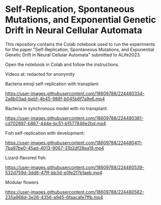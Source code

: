 # Self-Replication, Spontaneous Mutations, and Exponential Genetic Drift in Neural Cellular Automata

This repository contains the Colab notebook used to run the experiments for the paper "Self-Replication, Spontaneous Mutations, and Exponential Genetic Drift in Neural Cellular Automata" submitted to ALife2023.

Open the notebook in Colab and follow the instructions.

Videos at: redacted for anonymity

Bacteria emoji self-replication with transplant:

https://user-images.githubusercontent.com/18609788/224480334-2a6b03ad-bebf-4b45-988f-b045b6f7a9e6.mp4


Bacteria in synchronous model with no transplant:

https://user-images.githubusercontent.com/18609788/224480381-cd702897-b867-444e-bc51-b1577846e2bd.mp4


Fish self-replication with development:

https://user-images.githubusercontent.com/18609788/224480411-7ba97be0-45ad-4013-9067-31b2df28ea19.mp4


Lizard-flavored fish:

https://user-images.githubusercontent.com/18609788/224480539-532d759d-3dd6-47ff-bb3d-e0fe2f7b1aeb.mp4

Modular flowers

https://user-images.githubusercontent.com/18609788/224480582-235a968d-3e26-4356-a945-6faacafe7ffb.mp4






